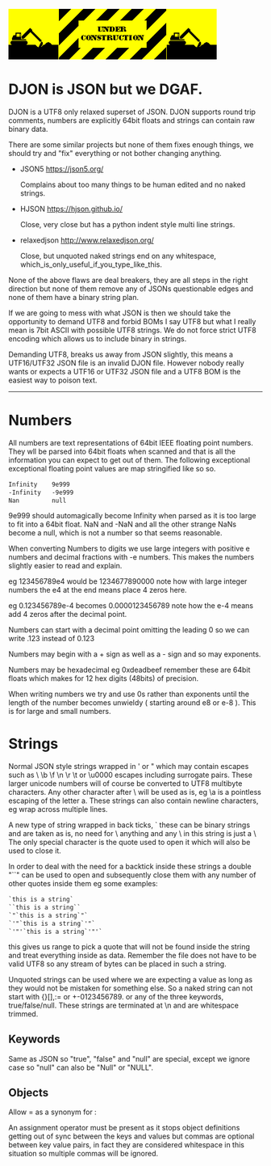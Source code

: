 
![underconstruction](underconstruction.gif)

DJON is JSON but we DGAF.
=========================

DJON is a UTF8 only relaxed superset of JSON. DJON supports round trip 
comments, numbers are explicitly 64bit floats and strings can contain 
raw binary data.

There are some similar projects but none of them fixes enough things, 
we should try and "fix" everything or not bother changing anything.

* JSON5			https://json5.org/

	Complains about too many things to be human edited and no naked 
	strings.

* HJSON			https://hjson.github.io/

	Close, very close but has a python indent style multi line strings.

* relaxedjson	http://www.relaxedjson.org/

	Close, but unquoted naked strings end on any whitespace, 
	which_is_only_useful_if_you_type_like_this.

None of the above flaws are deal breakers, they are all steps in the 
right direction but none of them remove any of JSONs questionable 
edges and none of them have a binary string plan. 

If we are going to mess with what JSON is then we should take the 
opportunity to demand UTF8 and forbid BOMs I say UTF8 but what I really 
mean is 7bit ASCII with possible UTF8 strings. We do not force strict 
UTF8 encoding which allows us to include binary in strings.

Demanding UTF8, breaks us away from JSON slightly, this means a 
UTF16/UTF32 JSON file is an invalid DJON file. However nobody really 
wants or expects a UTF16 or UTF32 JSON file and a UTF8 BOM is the 
easiest way to poison text.

---

Numbers
=======

All numbers are text representations of 64bit IEEE floating point 
numbers. They wll be parsed into 64bit floats when scanned and that is 
all the information you can expect to get out of them. The following 
exceptional exceptional floating point values are map stringified like 
so so.

	Infinity	9e999
	-Infinity	-9e999
	Nan			null

9e999 should automagically become Infinity when parsed as it is too 
large to fit into a 64bit float. NaN and -NaN and all the other strange 
NaNs become a null, which is not a number so that seems reasonable.

When converting Numbers to digits we use large integers with positive e 
numbers and decimal fractions with -e numbers. This makes the numbers 
slightly easier to read and explain.

eg 123456789e4 would be 1234677890000 note how with large integer 
numbers the e4 at the end means place 4 zeros here.

eg 0.123456789e-4 becomes 0.0000123456789 note how the e-4 means add 4 
zeros after the decimal point.

Numbers can start with a decimal point omitting the leading 0 so we can 
write .123 instead of 0.123

Numbers may begin with a + sign as well as a - sign and so may 
exponents.

Numbers may be hexadecimal eg 0xdeadbeef remember these are 64bit 
floats which makes for 12 hex digits (48bits) of precision.

When writing numbers we try and use 0s rather than exponents until the 
length of the number becomes unwieldy ( starting around e8 or e-8 ). 
This is for large and small numbers.

Strings
=======

Normal JSON style strings wrapped in ' or " which may contain escapes 
such as \\ \b \f \n \r \t or \u0000 escapes including surrogate pairs. 
These larger unicode numbers will of course be converted to UTF8 
multibyte characters. Any other character after \ will be used as is, 
eg \a is a pointless escaping of the letter a. These strings can also 
contain newline characters, eg wrap across multiple lines.

A new type of string wrapped in back ticks, ` these can be binary 
strings and are taken as is, no need for \ anything and any \ in this 
string is just a \ The only special character is the quote used to open 
it which will also be used to close it.

In order to deal with the need for a backtick inside these strings a 
double "``" can be used to open and subsequently close them with any 
number of other quotes inside them eg some examples:

	`this is a string`
	``this is a string``
	`"`this is a string`"`
	`'"`this is a string`'"`
	`'"'`this is a string`'"'`

this gives us range to pick a quote that will not be found inside the 
string and treat everything inside as data. Remember the file does not 
have to be valid UTF8 so any stream of bytes can be placed in such a 
string.

Unquoted strings can be used where we are expecting a value as long as 
they would not be mistaken for something else. So a naked string can 
not start with {}[],:= or +-0123456789. or any of the three keywords, 
true/false/null. These strings are terminated at \n and are whitespace 
trimmed. 

Keywords
--------

Same as JSON so "true", "false" and "null" are special, except we 
ignore case so "null" can also be "Null" or "NULL".


Objects
-------

Allow = as a synonym for :

An assignment operator must be present as it stops object definitions 
getting out of sync between the keys and values but commas are optional 
between key value pairs, in fact they are considered whitespace in this 
situation so multiple commas will be ignored.

